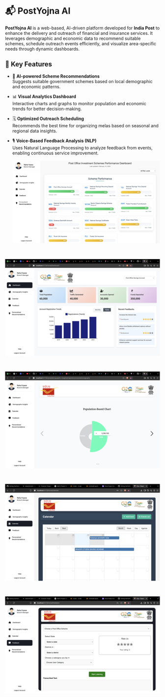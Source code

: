# 📬 PostYojna AI

**PostYojna AI** is a web-based, AI-driven platform developed for **India Post** to enhance the delivery and outreach of financial and insurance services. It leverages demographic and economic data to recommend suitable schemes, schedule outreach events efficiently, and visualize area-specific needs through dynamic dashboards.

## 🌟 Key Features

- 🤖 **AI-powered Scheme Recommendations**  
  Suggests suitable government schemes based on local demographic and economic patterns.

- 📊 **Visual Analytics Dashboard**  
  Interactive charts and graphs to monitor population and economic trends for better decision-making.

- 🗓 **Optimized Outreach Scheduling**  
  Recommends the best time for organizing melas based on seasonal and regional data insights.

- 🎙 **Voice-Based Feedback Analysis (NLP)**  
  Uses Natural Language Processing to analyze feedback from events, enabling continuous service improvement.
 <br><br> 
![WeFit Banner](Frontend/src/assets/postyojnaai.png)  
<br><br>

![WeFit Banner](Frontend/src/assets/2.png)  
<br><br>

![WeFit Banner](Frontend/src/assets/3.png)  
<br><br>

![WeFit Banner](Frontend/src/assets/4.png)  
<br><br>

![WeFit Banner](Frontend/src/assets/5.png)  

  
